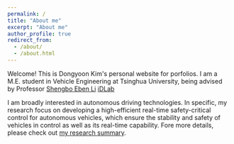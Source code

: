 ```yaml
---
permalink: /
title: "About me"
excerpt: "About me"
author_profile: true
redirect_from: 
  - /about/
  - /about.html
---
```

Welcome! This is Dongyoon Kim's personal website for porfolios.
I am a M.E. student in Vehicle Engineering at Tsinghua University, being advised by Professor [Shengbo Eben Li](https://scholar.google.com/citations?user=Dxiw1K8AAAAJ&hl=en) [iDLab](http://www.idlab-tsinghua.com/thulab/labweb/index.html)  

I am broadly interested in autonomous driving technologies. In specific, my research focus on developing a high-efficient real-time safety-critical control for autonomous vehicles, which ensure the stability and safety of vehicles in control as well as its real-time capability. Fore more details, please check out [my research summary](https://yoonkim.github.io/portfolio/).
